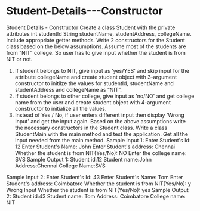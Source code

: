 # Student-Details---Constructor
Student Details - Constructor
Create a class Student with the private attributes
int studentId
String studentName, studentAddress, collegeName. 
Include appropriate getter methods.
Write 2 constructors for the Student class based on the below assumptions. 
Assume most of the students are from “NIT” college. So user has to give input whether the student is from NIT or not. 
1.	If student belongs to NIT, give input as 'yes/YES' and  skip input for the attribute collegeName  and create student object with 3-argument constructor to initilze the values for studentId, studentName and studentAddress and  collegeName as “NIT”.
2.	If student belongs to other college, give input as 'no/NO' and get college name from the user and create student object with 4-argument constructor to initialize all the values. 
3.	Instead of Yes / No, if user enters different input then display 'Wrong Input' and get the input again.
Based on the above assumptions write the necessary constructors in the Student class.
Write a class StudentMain with the main method and test the application. 
Get all the input needed from the main method. 
Sample Input 1:
Enter Student's Id: 12
Enter Student's Name: John
Enter Student's address: Chennai
Whether the student is from NIT(Yes/No): NO
Enter the college name: SVS
Sample Output 1:
Student id:12
Student name:John
Address:Chennai
College Name:SVS

Sample Input 2:
Enter Student's Id: 43
Enter Student's Name: Tom
Enter Student's address: Coimbatore
Whether the student is from NIT(Yes/No): y
Wrong Input
Whether the student is from NIT(Yes/No): yes
Sample Output 2:
Student id:43
Student name: Tom
Address: Coimbatore
College name: NIT
